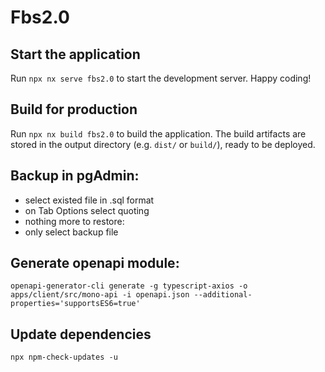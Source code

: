 # Fbs2.0

## Start the application

Run `npx nx serve fbs2.0` to start the development server. Happy coding!

## Build for production

Run `npx nx build fbs2.0` to build the application. The build artifacts are stored in the output directory (e.g. `dist/` or `build/`), ready to be deployed.

## Backup in pgAdmin:

- select existed file in .sql format
- on Tab Options select quoting
- nothing more
  to restore:
- only select backup file

## Generate openapi module:

`openapi-generator-cli generate -g typescript-axios -o apps/client/src/mono-api -i openapi.json --additional-properties='supportsES6=true'`

## Update dependencies

`npx npm-check-updates -u`
